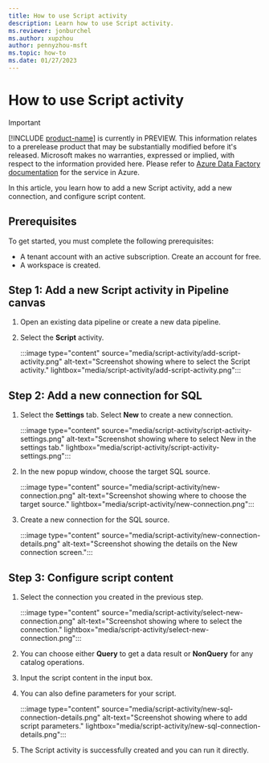 ```yaml
---
title: How to use Script activity
description: Learn how to use Script activity.
ms.reviewer: jonburchel
ms.author: xupzhou
author: pennyzhou-msft
ms.topic: how-to 
ms.date: 01/27/2023
---
```


# How to use Script activity

> [!IMPORTANT]
> [!INCLUDE [product-name](../includes/product-name.md)] is currently in PREVIEW.
> This information relates to a prerelease product that may be substantially modified before it's released. Microsoft makes no warranties, expressed or implied, with respect to the information provided here. Please refer to [Azure Data Factory documentation](/azure/data-factory/) for the service in Azure.

In this article, you learn how to add a new Script activity, add a new connection, and configure script content.

## Prerequisites

To get started, you must complete the following prerequisites:  

- A tenant account with an active subscription. Create an account for free.
- A workspace is created.

## Step 1: Add a new Script activity in Pipeline canvas

1. Open an existing data pipeline or create a new data pipeline.
1. Select the **Script** activity.

   :::image type="content" source="media/script-activity/add-script-activity.png" alt-text="Screenshot showing where to select the Script activity." lightbox="media/script-activity/add-script-activity.png":::

## Step 2: Add a new connection for SQL

1. Select the **Settings** tab. Select **New** to create a new connection.

   :::image type="content" source="media/script-activity/script-activity-settings.png" alt-text="Screenshot showing where to select New in the settings tab." lightbox="media/script-activity/script-activity-settings.png":::

2. In the new popup window, choose the target SQL source.

   :::image type="content" source="media/script-activity/new-connection.png" alt-text="Screenshot showing where to choose the target source." lightbox="media/script-activity/new-connection.png":::

3. Create a new connection for the SQL source.

   :::image type="content" source="media/script-activity/new-connection-details.png" alt-text="Screenshot showing the details on the New connection screen.":::

## Step 3: Configure script content

1. Select the connection you created in the previous step.

   :::image type="content" source="media/script-activity/select-new-connection.png" alt-text="Screenshot showing where to select the connection." lightbox="media/script-activity/select-new-connection.png":::

2. You can choose either **Query** to get a data result or **NonQuery** for any catalog operations.

3. Input the script content in the input box.

4. You can also define parameters for your script.

   :::image type="content" source="media/script-activity/new-sql-connection-details.png" alt-text="Screenshot showing where to add script parameters." lightbox="media/script-activity/new-sql-connection-details.png":::

5. The Script activity is successfully created and you can run it directly.
